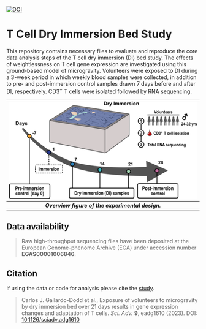 [![DOI](https://zenodo.org/badge/629016463.svg)](https://zenodo.org/badge/latestdoi/629016463)

# T Cell Dry Immersion Bed Study

This repository contains necessary files to evaluate and reproduce the core data analysis steps
of the T cell dry immersion (DI) bed study. The effects of weightlessness on T cell gene expression 
are investigated using this ground-based model of microgravity. Volunteers were exposed to DI 
during a 3-week period in which weekly blood samples were collected, in addition to pre- and post-immersion
control samples drawn 7 days before and after DI, respectively. CD3<sup>+</sup> T cells were isolated 
followed by RNA sequencing.

| ![tcells_DI](data/images/tcells_DI_overview_figure.png) |
|:--:|
| ***Overview figure of the experimental design.*** |


## Data availability

> Raw high-throughput sequencing files have been deposited at the European
> Genome-phenome Archive (EGA) under accession number **EGAS00001006846**.


## Citation

If using the data or code for analysis please cite the [study](https://doi.org/10.1126/sciadv.adg1610).

> Carlos J. Gallardo-Dodd et al., Exposure of volunteers to microgravity by dry immersion bed over 21 
> days results in gene expression changes and adaptation of T cells. *Sci. Adv.* **9**, eadg1610 (2023). 
> DOI: [10.1126/sciadv.adg1610](https://doi.org/10.1126/sciadv.adg1610)
